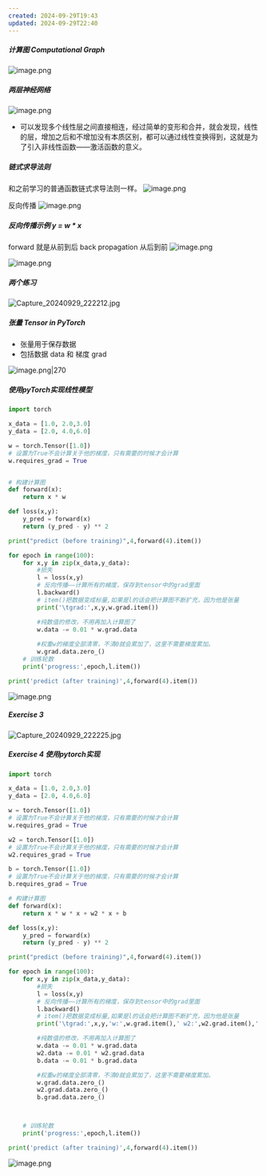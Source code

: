 ```yaml
---
created: 2024-09-29T19:43
updated: 2024-09-29T22:40
---
```


##### 计算图  Computational Graph
![image.png](https://gitee.com/zhang-junjie123/picture/raw/master/image/20240929195009.png)

##### 两层神经网络

![image.png](https://gitee.com/zhang-junjie123/picture/raw/master/image/20240929200022.png)

- 可以发现多个线性层之间直接相连，经过简单的变形和合并，就会发现，线性的层，增加之后和不增加没有本质区别，都可以通过线性变换得到，这就是为了引入非线性函数——激活函数的意义。


##### 链式求导法则
和之前学习的普通函数链式求导法则一样。
![image.png](https://gitee.com/zhang-junjie123/picture/raw/master/image/20240929200459.png)

反向传播
![image.png](https://gitee.com/zhang-junjie123/picture/raw/master/image/20240929200841.png)


##### 反向传播示例 y = w * x

forward 就是从前到后
back propagation 从后到前
![image.png](https://gitee.com/zhang-junjie123/picture/raw/master/image/20240929201157.png)


![image.png](https://gitee.com/zhang-junjie123/picture/raw/master/image/20240929201709.png)

##### 两个练习

![Capture_20240929_222212.jpg](https://gitee.com/zhang-junjie123/picture/raw/master/image/Capture_20240929_222212.jpg)






##### 张量 Tensor in PyTorch

- 张量用于保存数据
- 包括数据 data 和 梯度 grad

![image.png|270](https://gitee.com/zhang-junjie123/picture/raw/master/image/20240929202156.png)

##### 使用pyTorch实现线性模型


```python
import torch

x_data = [1.0, 2.0,3.0]
y_data = [2.0, 4.0,6.0]

w = torch.Tensor([1.0])
# 设置为True不会计算关于他的梯度，只有需要的时候才会计算
w.requires_grad = True


# 构建计算图
def forward(x):
    return x * w

def loss(x,y):
    y_pred = forward(x)
    return (y_pred - y) ** 2

print("predict (before training)",4,forward(4).item())

for epoch in range(100):
    for x,y in zip(x_data,y_data):
        #损失
        l = loss(x,y)
        # 反向传播——计算所有的梯度，保存到tensor中的grad里面
        l.backward()
        # item()把数据变成标量,如果是l的话会把计算图不断扩充，因为他是张量
        print('\tgrad:',x,y,w.grad.item())

        #纯数值的修改，不用再加入计算图了
        w.data -= 0.01 * w.grad.data 
        
        #权重w的梯度全部清零，不清0就会累加了，这里不需要梯度累加。
        w.grad.data.zero_()
    # 训练轮数
    print('progress:',epoch,l.item())

print('predict (after training)',4,forward(4).item())


```

![image.png](https://gitee.com/zhang-junjie123/picture/raw/master/image/20240929204239.png)




##### Exercise 3

![Capture_20240929_222225.jpg](https://gitee.com/zhang-junjie123/picture/raw/master/image/Capture_20240929_222225.jpg)


##### Exercise 4 使用pytorch实现

```python
import torch

x_data = [1.0, 2.0,3.0]
y_data = [2.0, 4.0,6.0]

w = torch.Tensor([1.0])
# 设置为True不会计算关于他的梯度，只有需要的时候才会计算
w.requires_grad = True

w2 = torch.Tensor([1.0])
# 设置为True不会计算关于他的梯度，只有需要的时候才会计算
w2.requires_grad = True

b = torch.Tensor([1.0])
# 设置为True不会计算关于他的梯度，只有需要的时候才会计算
b.requires_grad = True

# 构建计算图
def forward(x):
    return x * w * x + w2 * x + b

def loss(x,y):
    y_pred = forward(x)
    return (y_pred - y) ** 2

print("predict (before training)",4,forward(4).item())

for epoch in range(100):
    for x,y in zip(x_data,y_data):
        #损失
        l = loss(x,y)
        # 反向传播——计算所有的梯度，保存到tensor中的grad里面
        l.backward()
        # item()把数据变成标量,如果是l的话会把计算图不断扩充，因为他是张量
        print('\tgrad:',x,y,'w:',w.grad.item(),' w2:',w2.grad.item(),' b:',b.grad.item(),)

        #纯数值的修改，不用再加入计算图了
        w.data -= 0.01 * w.grad.data 
        w2.data -= 0.01 * w2.grad.data 
        b.data -= 0.01 * b.grad.data 

        #权重w的梯度全部清零，不清0就会累加了，这里不需要梯度累加。
        w.grad.data.zero_()
        w2.grad.data.zero_()
        b.grad.data.zero_()



    # 训练轮数
    print('progress:',epoch,l.item())

print('predict (after training)',4,forward(4).item())


```
![image.png](https://gitee.com/zhang-junjie123/picture/raw/master/image/20240929224018.png)
